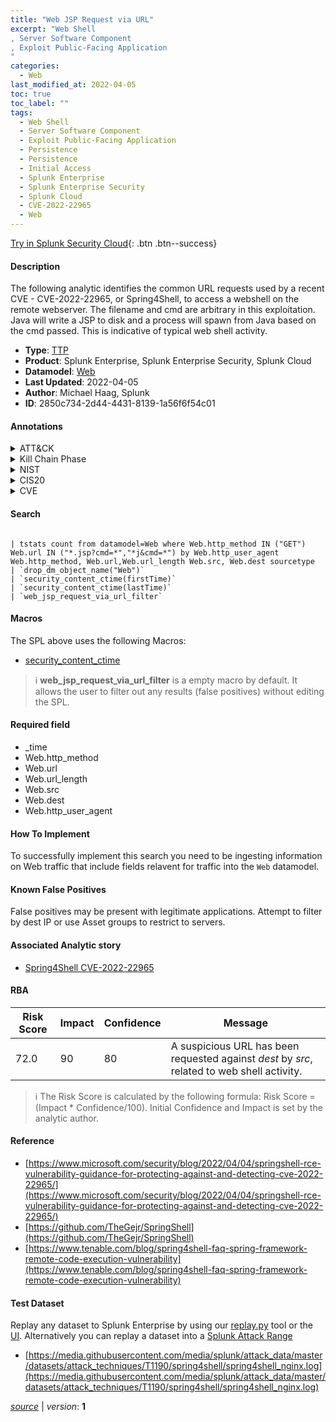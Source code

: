 ```yaml
---
title: "Web JSP Request via URL"
excerpt: "Web Shell
, Server Software Component
, Exploit Public-Facing Application
"
categories:
  - Web
last_modified_at: 2022-04-05
toc: true
toc_label: ""
tags:
  - Web Shell
  - Server Software Component
  - Exploit Public-Facing Application
  - Persistence
  - Persistence
  - Initial Access
  - Splunk Enterprise
  - Splunk Enterprise Security
  - Splunk Cloud
  - CVE-2022-22965
  - Web
---
```




[Try in Splunk Security Cloud](https://www.splunk.com/en_us/products/cyber-security.html){: .btn .btn--success}

#### Description

The following analytic identifies the common URL requests used by a recent CVE - CVE-2022-22965, or Spring4Shell, to access a webshell on the remote webserver. The filename and cmd are arbitrary in this exploitation. Java will write a JSP to disk and a process will spawn from Java based on the cmd passed. This is indicative of typical web shell activity.

- **Type**: [TTP](https://github.com/splunk/security_content/wiki/Detection-Analytic-Types)
- **Product**: Splunk Enterprise, Splunk Enterprise Security, Splunk Cloud
- **Datamodel**: [Web](https://docs.splunk.com/Documentation/CIM/latest/User/Web)
- **Last Updated**: 2022-04-05
- **Author**: Michael Haag, Splunk
- **ID**: 2850c734-2d44-4431-8139-1a56f6f54c01


#### Annotations

<details>
  <summary>ATT&CK</summary>

<div markdown="1">


| ID             | Technique        |  Tactic             |
| -------------- | ---------------- |-------------------- |
| [T1505.003](https://attack.mitre.org/techniques/T1505/003/) | Web Shell | Persistence |

| [T1505](https://attack.mitre.org/techniques/T1505/) | Server Software Component | Persistence |

| [T1190](https://attack.mitre.org/techniques/T1190/) | Exploit Public-Facing Application | Initial Access |

</div>
</details>


<details>
  <summary>Kill Chain Phase</summary>

<div markdown="1">

* Exploitation


</div>
</details>


<details>
  <summary>NIST</summary>

<div markdown="1">

* DE.CM



</div>
</details>

<details>
  <summary>CIS20</summary>

<div markdown="1">

* CIS 3
* CIS 5
* CIS 16



</div>
</details>

<details>
  <summary>CVE</summary>

<div markdown="1">
| ID          | Summary | [CVSS](https://nvd.nist.gov/vuln-metrics/cvss) |
| ----------- | ----------- | -------------- |
| [CVE-2022-22965](https://nvd.nist.gov/vuln/detail/CVE-2022-22965) | A Spring MVC or Spring WebFlux application running on JDK 9+ may be vulnerable to remote code execution (RCE) via data binding. The specific exploit requires the application to run on Tomcat as a WAR deployment. If the application is deployed as a Spring Boot executable jar, i.e. the default, it is not vulnerable to the exploit. However, the nature of the vulnerability is more general, and there may be other ways to exploit it. | 7.5 |



</div>
</details>

#### Search 

```

| tstats count from datamodel=Web where Web.http_method IN ("GET") Web.url IN ("*.jsp?cmd=*","*j&cmd=*") by Web.http_user_agent Web.http_method, Web.url,Web.url_length Web.src, Web.dest sourcetype 
| `drop_dm_object_name("Web")` 
| `security_content_ctime(firstTime)` 
| `security_content_ctime(lastTime)` 
| `web_jsp_request_via_url_filter`
```

#### Macros
The SPL above uses the following Macros:
* [security_content_ctime](https://github.com/splunk/security_content/blob/develop/macros/security_content_ctime.yml)

> :information_source:
> **web_jsp_request_via_url_filter** is a empty macro by default. It allows the user to filter out any results (false positives) without editing the SPL.

#### Required field
* _time
* Web.http_method
* Web.url
* Web.url_length
* Web.src
* Web.dest
* Web.http_user_agent


#### How To Implement
To successfully implement this search you need to be ingesting information on Web traffic that include fields relavent for traffic into the `Web` datamodel.

#### Known False Positives
False positives may be present with legitimate applications. Attempt to filter by dest IP or use Asset groups to restrict to servers.

#### Associated Analytic story
* [Spring4Shell CVE-2022-22965](/stories/spring4shell_cve-2022-22965)




#### RBA

| Risk Score  | Impact      | Confidence   | Message      |
| ----------- | ----------- |--------------|--------------|
| 72.0 | 90 | 80 | A suspicious URL has been requested against $dest$ by $src$, related to web shell activity. |


> :information_source:
> The Risk Score is calculated by the following formula: Risk Score = (Impact * Confidence/100). Initial Confidence and Impact is set by the analytic author. 

#### Reference

* [https://www.microsoft.com/security/blog/2022/04/04/springshell-rce-vulnerability-guidance-for-protecting-against-and-detecting-cve-2022-22965/](https://www.microsoft.com/security/blog/2022/04/04/springshell-rce-vulnerability-guidance-for-protecting-against-and-detecting-cve-2022-22965/)
* [https://github.com/TheGejr/SpringShell](https://github.com/TheGejr/SpringShell)
* [https://www.tenable.com/blog/spring4shell-faq-spring-framework-remote-code-execution-vulnerability](https://www.tenable.com/blog/spring4shell-faq-spring-framework-remote-code-execution-vulnerability)



#### Test Dataset
Replay any dataset to Splunk Enterprise by using our [replay.py](https://github.com/splunk/attack_data#using-replaypy) tool or the [UI](https://github.com/splunk/attack_data#using-ui).
Alternatively you can replay a dataset into a [Splunk Attack Range](https://github.com/splunk/attack_range#replay-dumps-into-attack-range-splunk-server)


* [https://media.githubusercontent.com/media/splunk/attack_data/master/datasets/attack_techniques/T1190/spring4shell/spring4shell_nginx.log](https://media.githubusercontent.com/media/splunk/attack_data/master/datasets/attack_techniques/T1190/spring4shell/spring4shell_nginx.log)



[*source*](https://github.com/splunk/security_content/tree/develop/detections/web/web_jsp_request_via_url.yml) \| *version*: **1**